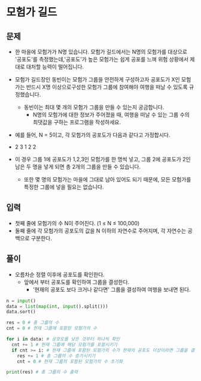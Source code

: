 # 모험가 길드

## 문제
- 한 마을에 모험가가 N명 있습니다. 모험가 길드에서는 N명의 모험가를 대상으로 '공포도'를 측정했는데,'공포도'가 높은 모험가는 쉽게 공포를 느껴 위험 상황에서 제대로 대처할 능력이 떨어집니다. 
- 모험가 길드장인 동빈이는 모험가 그룹을 안전하게 구성하고자 공포도가 X인 모험가는 반드시 X명 이상으로구성한 모험가 그룹에 참여해야 여행을 떠날 수 있도록 규정했습니다. 
    - 동빈이는 최대 몇 개의 모험가 그룹을 만들 수 있는지 궁금합니다.
        - N명의 모험가에 대한 정보가 주어졌을 때, 여행을 떠날 수 있는 그룹 수의 최댓값을 구하는 프로그램을 작성하세요.

- 예를 들어, N = 5이고, 각 모험가의 공포도가 다음과 같다고 가정합시다.

- 2 3 1 2 2

- 이 경우 그룹 1에 공포도가 1,2,3인 모험가를 한 명씩 넣고, 그룹 2에 공포도가 2인 남은 두 명을 넣게 되면 총 2개의 그룹을 만들 수 있습니다. 
   - 또한 몇 명의 모험가는 마을에 그대로 남아 있어도 되기 때문에, 모든 모험가를 특정한 그룹에 넣을 필요는 없습니다.

## 입력
- 첫째 줄에 모험가의 수 N이 주어진다. (1 ≤ N ≤ 100,000)
- 둘째 줄에 각 모험가의 공포도의 값을 N 이하의 자연수로 주어지며, 각 자연수는 공백으로 구분한다.

## 풀이
- 오름차순 정렬 이후에 공포도를 확인한다.
  - 앞에서 부터 공포도를 확인하여 그룹을 결성한다.
    - '현재의 공포도 보다 크거나 같다면' 그룹을 결성하여 여행을 보내면 된다.
``` Python
n = input()
data = list(map(int, input().split()))
data.sort()

res = 0 # 총 그룹의 수
cnt = 0 # 현재 그룹에 포함된 모험가의 수

for i in data: # 공포도를 낮은 것부터 하나씩 확인
  cnt += 1 # 현재 그룹에 해당 모험가를 포함시키기
  if cnt >= i: # 현재 그룹에 포함된 모험가의 수가 현재의 공포도 이상이라면 그룹을 결성
    res += 1 # 총 그룹의 수 증가시키기
    cnt = 0 # 현재 그룹의 포함된 모험가의 수 초기화

print(res) # 총 그룹의 수 출력
```
